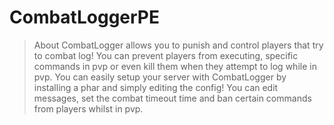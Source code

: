 # CombatLoggerPE
>About CombatLogger allows you to punish and control players that try to combat log! You can prevent players from executing, specific commands in pvp or even kill them when they attempt to log while in pvp. You can easily setup your server with CombatLogger by installing a phar and simply editing the config! You can edit messages, set the combat timeout time and ban certain commands from players whilst in pvp.
